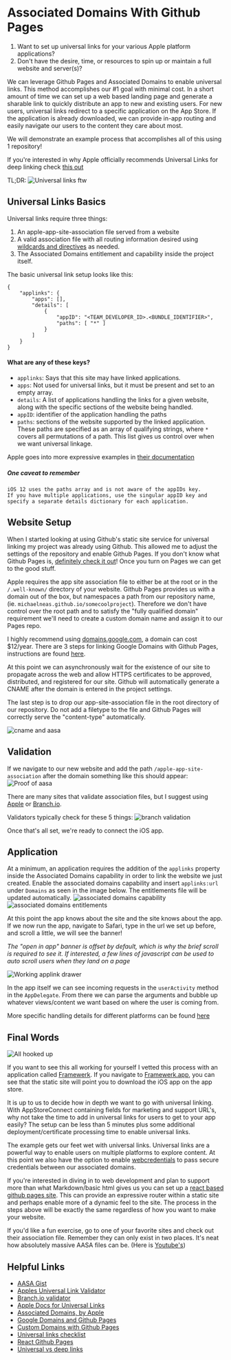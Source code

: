 # Associated Domains With Github Pages

1. Want to set up universal links for your various Apple platform applications?
2. Don't have the desire, time, or resources to spin up or maintain a full website and server(s)?

We can leverage Github Pages and Associated Domains to enable universal links.  This method accomplishes our #1 goal with minimal cost.  In a short amount of time we can set up a web based landing page and generate a sharable link to quickly distribute an app to new and existing users.  For new users, universal links redirect to a specific application on the App Store. If the application is already downloaded, we can provide in-app routing and easily navigate our users to the content they care about most.

We will demonstrate an example process that accomplishes all of this using 1 repository!

If you're interested in why Apple officially recommends Universal Links for deep linking check [this out](https://developer.apple.com/documentation/uikit/inter-process_communication/allowing_apps_and_websites_to_link_to_your_content)

TL;DR:
![Universal links ftw](./why-use.png)

## Universal Links Basics

Universal links require three things:
1. An apple-app-site-association file served from a website
2. A valid association file with all routing information desired using [wildcards and directives](https://developer.apple.com/documentation/uikit/inter-process_communication/allowing_apps_and_websites_to_link_to_your_content/enabling_universal_links#3002228) as needed.
3. The Associated Domains entitlement and capability inside the project itself.

The basic universal link setup looks like this:
```
{
    "applinks": {
        "apps": [],
        "details": [
            {
                "appID": "<TEAM_DEVELOPER_ID>.<BUNDLE_IDENTIFIER>",
                "paths": [ "*" ]
            }
        ]
    }
}
```

#### What are any of these keys? 
- `applinks`: Says that this site may have linked applications.
- `apps`: Not used for universal links, but it must be present and set to an empty array.
- `details`: A list of applications handling the links for a given website, along with the specific sections of the website being handled.
- `appID`: identifier of the application handling the paths
- `paths`: sections of the website supported by the linked application.  These paths are specified as an array of qualifying strings, where `*` covers all permutations of a path.  This list gives us control over when we want universal linkage.

Apple goes into more expressive examples in [their documentation](https://developer.apple.com/documentation/uikit/inter-process_communication/allowing_apps_and_websites_to_link_to_your_content/enabling_universal_links)

##### One caveat to remember

```
iOS 12 uses the paths array and is not aware of the appIDs key. 
If you have multiple applications, use the singular appID key and 
specify a separate details dictionary for each application.
```

## Website Setup

When I started looking at using Github's static site service for universal linking my project was already using Github.  This allowed me to adjust the settings of the repository and enable Github Pages.  If you don't know what Github Pages is, [definitely check it out](https://pages.github.com/)!  Once you turn on Pages we can get to the good stuff.

Apple requires the app site association file to either be at the root or in the `/.well-known/` directory of your website.  Github Pages provides us with a domain out of the box, but namespaces a path from our repository name, (ie. `michaelneas.github.io/somecoolproject`).  Therefore we don't have control over the root path and to satisfy the "fully qualified domain" requirement we'll need to create a custom domain name and assign it to our Pages repo.

I highly recommend using [domains.google.com](domains.google.com/), a domain can cost $12/year.  There are 3 steps for linking Google Domains with Github Pages, instructions are found [here](https://dev.to/brunodrugowick/github-pages-and-google-domains-together-5ded).  

At this point we can asynchronously wait for the existence of our site to propagate across the web and allow HTTPS certificates to be approved, distributed, and registered for our site.  Github will automatically generate a CNAME after the domain is entered in the project settings. 

The last step is to drop our app-site-association file in the root directory of our repository.  Do not add a filetype to the file and Github Pages will correctly serve the "content-type" automatically.

![cname and aasa](./aasa-cname.png "CNAME and AASA in root of project")

## Validation

If we navigate to our new website and add the path `/apple-app-site-association` after the domain something like this should appear:
![Proof of aasa](./aasa-browser.png)

There are many sites that validate association files, but I suggest using [Apple](https://search.developer.apple.com/appsearch-validation-tool) or [Branch.io](https://branch.io/resources/aasa-validator/).

Validators typically check for these 5 things:
![branch validation](./branch-validation.png "Example showing valid aasa")

Once that's all set, we're ready to connect the iOS app.

## Application

At a minimum, an application requires the addition of the `applinks` property inside the Associated Domains capability in order to link the website we just created.  Enable the associated domains capability and insert `applinks:url` under `Domains` as seen in the image below.  The entitlements file will be updated automatically.
![associated domains capability](./associated-domains-capabilities.png)
![associated domains entitlements](./associated-domains-entitlement.png)

At this point the app knows about the site and the site knows about the app.  If we now run the app, navigate to Safari, type in the url we set up before, and scroll a little, we will see the banner! 

_The "open in app" banner is offset by default, which is why the brief scroll is required to see it.  If interested, a few lines of javascript can be used to auto scroll users when they land on a page_

![Working applink drawer](./applink-drawer.png)

In the app itself we can see incoming requests in the `userActivity` method in the `AppDelegate`. From there we can parse the arguments and bubble up whatever views/content we want based on where the user is coming from.

More specific handling details for different platforms can be found [here](https://developer.apple.com/documentation/uikit/inter-process_communication/allowing_apps_and_websites_to_link_to_your_content/handling_universal_links)

## Final Words

![All hooked up](./link-example.gif)

If you want to see this all working for yourself I vetted this process with an application called [Framewerk](https://apps.apple.com/us/app/framewerk/id1496896308).  If you navigate to [Framewerk.app](framewerk.app), you can see that the static site will point you to download the iOS app on the app store.

It is up to us to decide how in depth we want to go with universal linking.  With AppStoreConnect containing fields for marketing and support URL's, why not take the time to add in universal links for users to get to your app easily? The setup can be less than 5 minutes plus some additional deployment/certificate processing time to enable universal links.  

The example gets our feet wet with universal links.  Universal links are a powerful way to enable users on multiple platforms to explore content.  At this point we also have the option to enable [webcredentials](https://developer.apple.com/documentation/security/shared_web_credentials) to pass secure credentials between our associated domains.

If you're interested in diving in to web development and plan to support more than what Markdown/basic html gives us you can set up a [react based github pages site](https://github.com/gitname/react-gh-pages).  This can provide an expressive router within a static site and perhaps enable more of a dynamic feel to the site.  The process in the steps above will be exactly the same regardless of how you want to make your website.

If you'd like a fun exercise, go to one of your favorite sites and check out their association file.  Remember they can only exist in two places.  It's neat how absolutely massive AASA files can be. (Here is [Youtube's](https://www.youtube.com/apple-app-site-association))

## Helpful Links
- [AASA Gist](https://gist.github.com/anhar/6d50c023f442fb2437e1)
- [Apples Universal Link Validator](https://search.developer.apple.com/appsearch-validation-tool)
- [Branch.io validator](https://branch.io/resources/aasa-validator/)
- [Apple Docs for Universal Links](https://developer.apple.com/documentation/uikit/inter-process_communication/allowing_apps_and_websites_to_link_to_your_content/enabling_universal_links)
- [Associated Domains, by Apple](https://developer.apple.com/documentation/safariservices/supporting_associated_domains_in_your_app)
- [Google Domains and Github Pages](https://dev.to/trentyang/how-to-setup-google-domain-for-github-pages-1p58)
- [Custom Domains with Github Pages](https://help.github.com/en/github/working-with-github-pages/configuring-a-custom-domain-for-your-github-pages-site)
- [Universal links checklist](https://gist.github.com/andrewrohn/774185e4e15ddcc14f0a1e3c66c943e3)
- [React Github Pages](https://github.com/gitname/react-gh-pages)
- [Universal vs deep links](https://www.adjust.com/blog/universal-links-vs-deep-links/)
